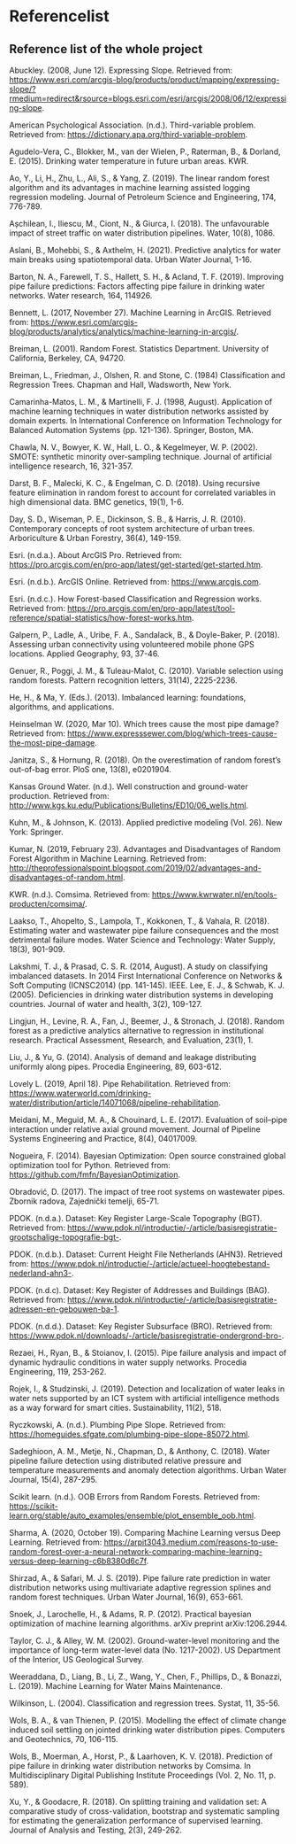# Referencelist
Reference list of the whole project
---
Abuckley. (2008, June 12). Expressing Slope. Retrieved from: https://www.esri.com/arcgis-blog/products/product/mapping/expressing-slope/?rmedium=redirect&rsource=blogs.esri.com/esri/arcgis/2008/06/12/expressing-slope.

American Psychological Association. (n.d.). Third-variable problem. Retrieved from: https://dictionary.apa.org/third-variable-problem.

Agudelo-Vera, C., Blokker, M., van der Wielen, P., Raterman, B., & Dorland, E. (2015). Drinking water temperature in future urban areas. KWR.

Ao, Y., Li, H., Zhu, L., Ali, S., & Yang, Z. (2019). The linear random forest algorithm and its advantages in machine learning assisted logging regression modeling. Journal of Petroleum Science and Engineering, 174, 776-789.

Așchilean, I., Iliescu, M., Ciont, N., & Giurca, I. (2018). The unfavourable impact of street traffic on water distribution pipelines. Water, 10(8), 1086.

Aslani, B., Mohebbi, S., & Axthelm, H. (2021). Predictive analytics for water main breaks using spatiotemporal data. Urban Water Journal, 1-16.

Barton, N. A., Farewell, T. S., Hallett, S. H., & Acland, T. F. (2019). Improving pipe failure predictions: Factors affecting pipe failure in drinking water networks. Water research, 164, 114926.

Bennett, L. (2017, November 27). Machine Learning in ArcGIS. Retrieved from: https://www.esri.com/arcgis-blog/products/analytics/analytics/machine-learning-in-arcgis/.

Breiman, L. (2001). Random Forest. Statistics Department. University of California, Berkeley, CA, 94720.

Breiman, L., Friedman, J., Olshen, R. and Stone, C. (1984) Classification and Regression Trees. Chapman and Hall, Wadsworth, New York.

Camarinha-Matos, L. M., & Martinelli, F. J. (1998, August). Application of machine learning techniques in water distribution networks assisted by domain experts. In International Conference on Information Technology for Balanced Automation Systems (pp. 121-136). Springer, Boston, MA.

Chawla, N. V., Bowyer, K. W., Hall, L. O., & Kegelmeyer, W. P. (2002). SMOTE: synthetic minority over-sampling technique. Journal of artificial intelligence research, 16, 321-357.

Darst, B. F., Malecki, K. C., & Engelman, C. D. (2018). Using recursive feature elimination in random forest to account for correlated variables in high dimensional data. BMC genetics, 19(1), 1-6.

Day, S. D., Wiseman, P. E., Dickinson, S. B., & Harris, J. R. (2010). Contemporary concepts of root system architecture of urban trees. Arboriculture & Urban Forestry, 36(4), 149-159.

Esri. (n.d.a.). About ArcGIS Pro. Retrieved from: https://pro.arcgis.com/en/pro-app/latest/get-started/get-started.htm.

Esri. (n.d.b.). ArcGIS Online. Retrieved from: https://www.arcgis.com.

Esri. (n.d.c.). How Forest-based Classification and Regression works. Retrieved from: https://pro.arcgis.com/en/pro-app/latest/tool-reference/spatial-statistics/how-forest-works.htm.

Galpern, P., Ladle, A., Uribe, F. A., Sandalack, B., & Doyle-Baker, P. (2018). Assessing urban connectivity using volunteered mobile phone GPS locations. Applied Geography, 93, 37-46.

Genuer, R., Poggi, J. M., & Tuleau-Malot, C. (2010). Variable selection using random forests. Pattern recognition letters, 31(14), 2225-2236.

He, H., & Ma, Y. (Eds.). (2013). Imbalanced learning: foundations, algorithms, and applications.

Heinselman W. (2020, Mar 10). Which trees cause the most pipe damage? Retrieved from: https://www.expresssewer.com/blog/which-trees-cause-the-most-pipe-damage.

Janitza, S., & Hornung, R. (2018). On the overestimation of random forest’s out-of-bag error. PloS one, 13(8), e0201904.

Kansas Ground Water. (n.d.). Well construction and ground-water production. Retrieved from: http://www.kgs.ku.edu/Publications/Bulletins/ED10/06_wells.html.

Kuhn, M., & Johnson, K. (2013). Applied predictive modeling (Vol. 26). New York: Springer.

Kumar, N. (2019, February 23). Advantages and Disadvantages of Random Forest Algorithm in Machine Learning. Retrieved from: http://theprofessionalspoint.blogspot.com/2019/02/advantages-and-disadvantages-of-random.html.

KWR. (n.d.). Comsima. Retrieved from: https://www.kwrwater.nl/en/tools-producten/comsima/.

Laakso, T., Ahopelto, S., Lampola, T., Kokkonen, T., & Vahala, R. (2018). Estimating water and wastewater pipe failure consequences and the most detrimental failure modes. Water Science and Technology: Water Supply, 18(3), 901-909.

Lakshmi, T. J., & Prasad, C. S. R. (2014, August). A study on classifying imbalanced datasets. In 2014 First International Conference on Networks & Soft Computing (ICNSC2014) (pp. 141-145). IEEE.
Lee, E. J., & Schwab, K. J. (2005). Deficiencies in drinking water distribution systems in developing countries. Journal of water and health, 3(2), 109-127.

Lingjun, H., Levine, R. A., Fan, J., Beemer, J., & Stronach, J. (2018). Random forest as a predictive analytics alternative to regression in institutional research. Practical Assessment, Research, and Evaluation, 23(1), 1.

Liu, J., & Yu, G. (2014). Analysis of demand and leakage distributing uniformly along pipes. Procedia Engineering, 89, 603-612.

Lovely L. (2019, April 18). Pipe Rehabilitation. Retrieved from: https://www.waterworld.com/drinking-water/distribution/article/14071068/pipeline-rehabilitation.

Meidani, M., Meguid, M. A., & Chouinard, L. E. (2017). Evaluation of soil–pipe interaction under relative axial ground movement. Journal of Pipeline Systems Engineering and Practice, 8(4), 04017009.

Nogueira, F. (2014). Bayesian Optimization: Open source constrained global optimization tool for Python. Retrieved from: https://github.com/fmfn/BayesianOptimization.

Obradović, D. (2017). The impact of tree root systems on wastewater pipes. Zbornik radova, Zajednički temelji, 65-71.

PDOK. (n.d.a.). Dataset: Key Register Large-Scale Topography (BGT). Retrieved from: https://www.pdok.nl/introductie/-/article/basisregistratie-grootschalige-topografie-bgt-.

PDOK. (n.d.b.). Dataset: Current Height File Netherlands (AHN3). Retrieved from: https://www.pdok.nl/introductie/-/article/actueel-hoogtebestand-nederland-ahn3-.

PDOK. (n.d.c). Dataset: Key Register of Addresses and Buildings (BAG). Retrieved from: https://www.pdok.nl/introductie/-/article/basisregistratie-adressen-en-gebouwen-ba-1.

PDOK. (n.d.d.). Dataset: Key Register Subsurface (BRO). Retrieved from: https://www.pdok.nl/downloads/-/article/basisregistratie-ondergrond-bro-.

Rezaei, H., Ryan, B., & Stoianov, I. (2015). Pipe failure analysis and impact of dynamic hydraulic conditions in water supply networks. Procedia Engineering, 119, 253-262.

Rojek, I., & Studzinski, J. (2019). Detection and localization of water leaks in water nets supported by an ICT system with artificial intelligence methods as a way forward for smart cities. Sustainability, 11(2), 518.

Ryczkowski, A. (n.d.). Plumbing Pipe Slope. Retrieved from: https://homeguides.sfgate.com/plumbing-pipe-slope-85072.html.

Sadeghioon, A. M., Metje, N., Chapman, D., & Anthony, C. (2018). Water pipeline failure detection using distributed relative pressure and temperature measurements and anomaly detection algorithms. Urban Water Journal, 15(4), 287-295.

Scikit learn. (n.d.). OOB Errors from Random Forests. Retrieved from: https://scikit-learn.org/stable/auto_examples/ensemble/plot_ensemble_oob.html.

Sharma, A. (2020, October 19). Comparing Machine Learning versus Deep Learning. Retrieved from: https://arpit3043.medium.com/reasons-to-use-random-forest-over-a-neural-network-comparing-machine-learning-versus-deep-learning-c6b8380d6c7f. 

Shirzad, A., & Safari, M. J. S. (2019). Pipe failure rate prediction in water distribution networks using multivariate adaptive regression splines and random forest techniques. Urban Water Journal, 16(9), 653-661.

Snoek, J., Larochelle, H., & Adams, R. P. (2012). Practical bayesian optimization of machine learning algorithms. arXiv preprint arXiv:1206.2944.

Taylor, C. J., & Alley, W. M. (2002). Ground-water-level monitoring and the importance of long-term water-level data (No. 1217-2002). US Department of the Interior, US Geological Survey.

Weeraddana, D., Liang, B., Li, Z., Wang, Y., Chen, F., Phillips, D., & Bonazzi, L. (2019). Machine Learning for Water Mains Maintenance.

Wilkinson, L. (2004). Classification and regression trees. Systat, 11, 35-56.

Wols, B. A., & van Thienen, P. (2015). Modelling the effect of climate change induced soil settling on jointed drinking water distribution pipes. Computers and Geotechnics, 70, 106-115.

Wols, B., Moerman, A., Horst, P., & Laarhoven, K. V. (2018). Prediction of pipe failure in drinking water distribution networks by Comsima. In Multidisciplinary Digital Publishing Institute Proceedings (Vol. 2, No. 11, p. 589).

Xu, Y., & Goodacre, R. (2018). On splitting training and validation set: A comparative study of cross-validation, bootstrap and systematic sampling for estimating the generalization performance of supervised learning. Journal of Analysis and Testing, 2(3), 249-262.
